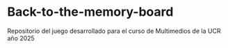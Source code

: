 # Back-to-the-memory-board
Repositorio del juego desarrollado para el curso de Multimedios de la UCR año 2025
